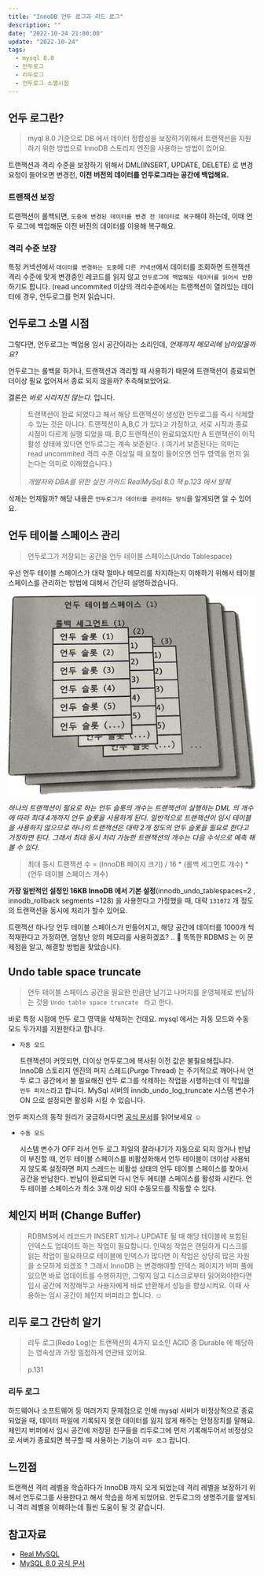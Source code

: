 ```yaml
---
title: "InnoDB 언두 로그과 리드 로그"
description: ""
date: "2022-10-24 21:00:00"
update: "2022-10-24"
tags:
  - mysql 8.0 
  - 언두로그
  - 리두로그
  - 언두로그 소멸시점
---
```





## 언두 로그란?

> myql 8.0 기준으로 DB 에서 데이터 정합성을 보장하기위해서 트랜잭션을 지원하기 위한 방법으로 InnoDB 스토리지 엔진을 사용하는 방법이 있어요.


트랜잭션과 격리 수준을 보장하기 위해서 DML(INSERT, UPDATE, DELETE) 로 변경 요청이 들어오면 변경전, **이전 버전의 데이터를 언두로그라는 공간에 백업해요.**

### 트랜잭션 보장

트랜잭션이 롤백되면, `도중에 변경된 데이터를 변경 전 데이터로 복구`해야 하는데, 이때 언두 로그에 백업해둔 이전 버전의 데이터를 이용해 복구해요.

### 격리 수준 보장

특정 커넥션에서 `데이터를 변경하는 도중`에 `다른 커넥션`에서 데이터를 조회하면 트랜잭션 격리 수준에 맞게 변경중인 레코드를 읽지 않고 `언두로그에 백업해둔 데이터를 읽어서 반환` 하기도 합니다.  (read uncommited 이상의 격리수준에서는 트랜잭션이 열려있는 데이터에 경우, 언두로그를 먼저 읽습니다.

## 언두로그 소멸 시점

그렇다면, 언두로그는 백업용 임시 공간이라는 소리인데, *언제까지 메모리에 남아있을까요?* 

 언두로그는 롤백을 하거나, 트랜잭션과 격리할 때 사용하기 때문에 트랜잭션이 종료되면 더이상 필요 없어져서  종료 되지 않을까? 추측해보았어요.

결론은 *바로 사라지진 않는다.* 입니다. 



> 트랜잭션이 완료 되었다고 해서 해당 트랜잭션이 생성한 언두로그를 즉시 삭제할 수 있는 것은 아니다. 트랜잭션이 A,B,C 가 있다고 가정하고, 서로 시작과 종료 시점이 다르게 실행 되었을 때. B,C 트랜잭션이 완료되었지만 A 트랜잭션이 아직 활성 상태에 있다면 언두로그는 계속 보존된다. ( 여기서 보존된다는 의미는 read uncommited 격리 수준 이상일 때 요청이 들어오면 언두 영역을 먼저 읽는다는 의미로 이해했습니다.) <br><br>
*개발자와 DBA를 위한 실전 가이드 RealMySql 8.0 책 p.123 에서 발췌*


삭제는 언제될까? 해당 내용은 `언두로그가 데이터를 관리하는 방식`을 알게되면 알 수 있어요.

## 언두 테이블 스페이스 관리

> 언두로그가 저장되는 공간을 언두 테이블 스페이스(Undo Tablespace)


우선 언두 테이블 스페이스가 대략 얼마나 메모리를 차지하는지 이해하기 위해서 테이블 스페이스를 관리하는 방법에 대해서 간단히 설명하겠습니다.

![언두로그.png](./undolog.png)

*하나의 트랜잭션이 필요로 하는 언두 슬롯의 개수는 트랜잭션이 실행하는 DML 의 개수에 따라 최대 4개까지 언두 슬롯을 사용하게 된다.  일반적으로 트랜잭션이 임시 테이블을 사용하지 않으므로 하나의 트랜잭션은 대략 2개 정도의 언두 슬롯을 필요로 한다고 가정하면 된다. 그래서 최대 동시 처리 가능한 트랜잭션의 개수는 다음 수식으로 예측 해볼 수 있다.*

> 최대 동시 트랜잭션 수 = (InnoDB 페이지 크기) / 16 * (롤백 세그먼트 개수) * (언두 테이블 스페이스 개수)


**가장 일반적인 설정인 16KB InnoDB 에서 기본 설정**(innodb_undo_tablespaces=2 , innodb_rollback segments =128) 을 사용한다고 가정했을 때, 대략 `131072` 개 정도의 트랜잭션을 동시에 처리가 할수 있어요. 

 트랜잭선 하나당 언두 테이블 스페이스가 만들어지고, 해당 공간에 데이터를 1000개 씩 적재한다고 가정하면,  엄청난 양의 메모리를 사용하겠죠? .. 🥲 똑똑한 RDBMS 는 이 문제점을 알고, 해결할 방법을 찾았습니다. 

## Undo table space truncate

> 언두 테이블 스페이스 공간을 필요한 만큼만 남기고 나머지를 운영체제로 반납하는 것을 `Undo table space truncate ` 라고 한다.


바로 특정 시점에 언두 로그 영역을 삭제하는 건데요. mysql 에서는 자동 모드와 수동 모드 두가지를 지원한다고 합니다. 

- `자동 모드`
    
    트랜잭션이 커밋되면, 더이상 언두로그에 복사된 이전 값은 불필요해집니다. InnoDB 스토리지 엔진의 퍼지 스레드(Purge Thread) 는 주기적으로 깨어나서 언두 로그 공간에서 불 필요해진 언두 로그를 삭제하는 작업을 시행하는데 이 작입을 `언두 퍼지스`라고 합니다. MySql 서버의 inndb_undo_log_truncate 시스템 변수가 ON 으로 설정되면 활성화 시킬 수 있습니다.
    

언두 퍼지스의 동작 원리가 궁금하시다면 [공식 문서](https://dev.mysql.com/doc/refman/8.0/en/innodb-purge-configuration.html)를 읽어보세요 ☺️

- `수동 모드`
    
    시스템 변수가 OFF 라서 언두 로그 파일의 잘라내기가 자동으로 되지 않거나 반납이 부진할 때, 언두 테이블 스페이스를 비활성화해서 언두 테이블이 더이상 사용되지 않도록 설정하면 퍼지 스레드는 비활성 상태의 언두 테이블 스페이스를 찾아서 공간을 반납한다. 반납이 완료되면 다시 언두 에티블 스페이스를 활성화 시킨다. 언두 테이블 스페이스가 최소 3개 이상 되야 수동모드를 작동할 수 있다. 
    

## 체인지 버퍼 (Change Buffer)

> RDBMS에서 레코드가 INSERT 되거나 UPDATE 될 때 해당 테이블에 포함된 인덱스도 업데이트 하는 작업이 필요합니다. 인덱싱 작업은 랜덤하게 디스크를 읽는 작업이 필요하므로 테이블에 인덱스가 많다면 이 작업은 상당히 많은 자원을 소모하게 되겠죠 ?  그래서 InnoDB 는 변경해야할 인덱스 페이지가 버퍼 풀에 있으면 바로 업데이트를 수행하지만, 그렇지 않고 디스크로부터 읽어와야한다면 임시 공간에 저장해두고 사용자에게 바로 반환해서 성능을 향상시켜요. 이때 사용하는 임시 공간이 체인지 버퍼라고 합니다. ☺️


## 리두 로그 간단히 알기

> 리두 로그(Redo Log)는 트랜잭션의 4가지 요소인 ACID 중 Durable 에 해당하는 영속성과 가장 밀접하게 연관돼 있어요. <br><br> p.131

### 리두 로그

하드웨어나 소프트웨어 등 여러가지 문제점으로 인해 mysql 서버가 비정상적으로 종료 되었을 때, 데이터 파일에 기록되지 못한 데이터를 잃지 않게 해주는 안정장치를 말해요. 체인지 버퍼에서 임시 공간에 저장된 친구들을 리두로그에 먼저 기록해두어서 비정상으로 서버가 종료되면 복구할 때 사용하는 기능이 `리두 로그` 랍니다. 

## 느낀점

트랜잭션 격리 레벨을 학습하다가 InnoDB 까지 오게 되었는데 격리 레벨을 보장하기 위해서 언두로그를 사용한다고 해서 학습을 하게 되었어요. 언두로그의 생명주기를 알게되니 격리 레벨을 이해하는데 훨씬 도움이 될 것 같습니다. 

## 참고자료

- [Real MySQL](http://www.yes24.com/Product/Goods/6960931)
- [MySQL 8.0 공식 문서](https://dev.mysql.com/doc/refman/8.0/en/innodb-purge-configuration.html)